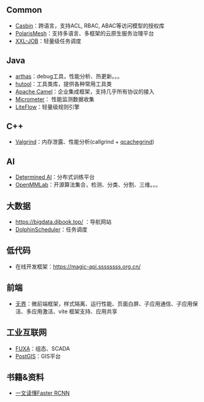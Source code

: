 ## Common
- [Casbin](https://casbin.org/zh/)：跨语言，支持ACL, RBAC, ABAC等访问模型的授权库
- [PolarisMesh](https://polarismesh.cn/)：支持多语言、多框架的云原生服务治理平台
- [XXL-JOB](https://www.xuxueli.com/xxl-job/)：轻量级任务调度

## Java
- [arthas](https://arthas.aliyun.com/)：debug工具，性能分析、热更新。。。
- [hutool](https://www.hutool.cn/)：工具类库，提供各种常用工具类
- [Apache Camel](https://camel.apache.org/)：企业集成框架，支持几乎所有协议的接入
- [Micrometer](https://zhuanlan.zhihu.com/p/455660936)： 性能监测数据收集
- [LiteFlow](https://liteflow.yomahub.com/)：轻量级规则引擎

## C++
- [Valgrind](https://valgrind.org/)：内存泄露、性能分析(callgrind + [qcachegrind](https://sourceforge.net/projects/qcachegrindwin/))

## AI
- [Determined AI](https://docs.determined.ai/latest/index.html)：分布式训练平台
- [OpenMMLab](https://github.com/open-mmlab)：开源算法集合，检测、分类、分割、三维。。。

## 大数据
- https://bigdata.djbook.top/ ：导航网站
- [DolphinScheduler](https://dolphinscheduler.apache.org/zh-cn/index.html)：任务调度

## 低代码
- 在线开发框架：https://magic-api.ssssssss.org.cn/

## 前端
- [无界](https://wujie-micro.github.io/doc/)：微前端框架，样式隔离、运行性能、页面白屏、子应用通信、子应用保活、多应用激活、vite 框架支持、应用共享

## 工业互联网
- [FUXA](https://github.com/frangoteam/FUXA)：组态、SCADA
- [PostGIS](https://postgis.net/)：GIS平台

## 书籍&资料
- [一文读懂Faster RCNN](https://zhuanlan.zhihu.com/p/31426458)
